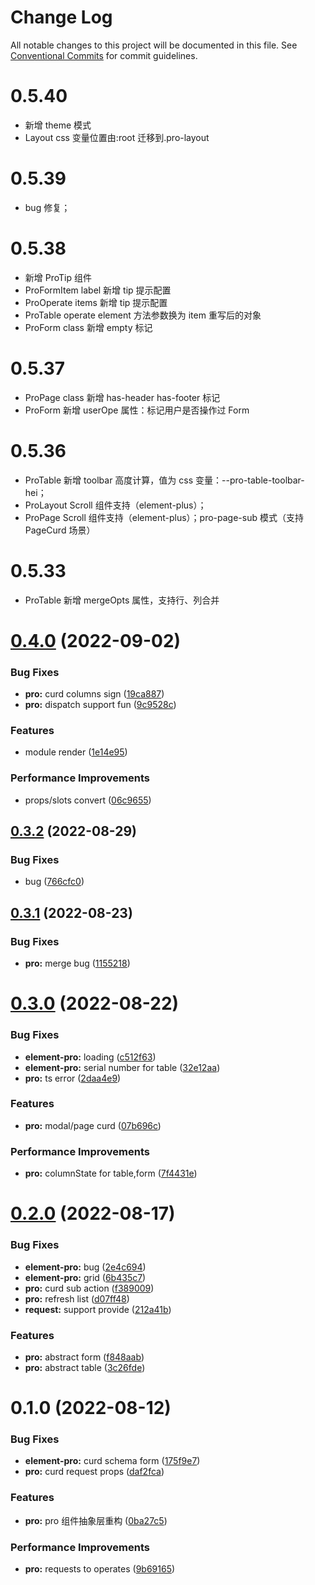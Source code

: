 # Change Log

All notable changes to this project will be documented in this file.
See [Conventional Commits](https://conventionalcommits.org) for commit guidelines.

# 0.5.40

- 新增 theme 模式
- Layout css 变量位置由:root 迁移到.pro-layout

# 0.5.39

- bug 修复；

# 0.5.38

- 新增 ProTip 组件
- ProFormItem label 新增 tip 提示配置
- ProOperate items 新增 tip 提示配置
- ProTable operate element 方法参数换为 item 重写后的对象
- ProForm class 新增 empty 标记

# 0.5.37

- ProPage class 新增 has-header has-footer 标记
- ProForm 新增 userOpe 属性：标记用户是否操作过 Form

# 0.5.36

- ProTable 新增 toolbar 高度计算，值为 css 变量：--pro-table-toolbar-hei；
- ProLayout Scroll 组件支持（element-plus）；
- ProPage Scroll 组件支持（element-plus）；pro-page-sub 模式（支持 PageCurd 场景）

# 0.5.33

- ProTable 新增 mergeOpts 属性，支持行、列合并

# [0.4.0](https://github.com/zxeryu/vue-start/compare/@vue-start/pro@0.3.2...@vue-start/pro@0.4.0) (2022-09-02)

### Bug Fixes

- **pro:** curd columns sign ([19ca887](https://github.com/zxeryu/vue-start/commit/19ca887b2f0826c64a0cae7b6abe093ab6d1f525))
- **pro:** dispatch support fun ([9c9528c](https://github.com/zxeryu/vue-start/commit/9c9528cf305e6e3bf1daebc57afb5d5ac9d9fd21))

### Features

- module render ([1e14e95](https://github.com/zxeryu/vue-start/commit/1e14e956e8712db277d2e9020b392243b454a846))

### Performance Improvements

- props/slots convert ([06c9655](https://github.com/zxeryu/vue-start/commit/06c9655f0622278e18770699b1d643fe10cbbdca))

## [0.3.2](https://github.com/zxeryu/vue-start/compare/@vue-start/pro@0.3.1...@vue-start/pro@0.3.2) (2022-08-29)

### Bug Fixes

- bug ([766cfc0](https://github.com/zxeryu/vue-start/commit/766cfc00c621bc4a9b30087540043a96db2df9be))

## [0.3.1](https://github.com/zxeryu/vue-start/compare/@vue-start/pro@0.3.0...@vue-start/pro@0.3.1) (2022-08-23)

### Bug Fixes

- **pro:** merge bug ([1155218](https://github.com/zxeryu/vue-start/commit/115521827bc31c11091c23d16a596bd825aedcf1))

# [0.3.0](https://github.com/zxeryu/vue-start/compare/@vue-start/pro@0.2.0...@vue-start/pro@0.3.0) (2022-08-22)

### Bug Fixes

- **element-pro:** loading ([c512f63](https://github.com/zxeryu/vue-start/commit/c512f638f06acab64242bf85b2475b860097061e))
- **element-pro:** serial number for table ([32e12aa](https://github.com/zxeryu/vue-start/commit/32e12aa6bdd494464bc2839eaaed5d8ce66330a5))
- **pro:** ts error ([2daa4e9](https://github.com/zxeryu/vue-start/commit/2daa4e95031a52526860fbc863087aaedd30e3ff))

### Features

- **pro:** modal/page curd ([07b696c](https://github.com/zxeryu/vue-start/commit/07b696cf2a327d4ec083ec75f3d5b73c870bfcb3))

### Performance Improvements

- **pro:** columnState for table,form ([7f4431e](https://github.com/zxeryu/vue-start/commit/7f4431ebf2d426b93a24e381712d705700561ec9))

# [0.2.0](https://github.com/zxeryu/vue-start/compare/@vue-start/pro@0.1.0...@vue-start/pro@0.2.0) (2022-08-17)

### Bug Fixes

- **element-pro:** bug ([2e4c694](https://github.com/zxeryu/vue-start/commit/2e4c69469a3babd4d08ea13c934a71a31df5b743))
- **element-pro:** grid ([6b435c7](https://github.com/zxeryu/vue-start/commit/6b435c796890dc1e253f35f7b622bb14041c01cf))
- **pro:** curd sub action ([f389009](https://github.com/zxeryu/vue-start/commit/f389009b9890844d51c6ad92279ac308e7686517))
- **pro:** refresh list ([d07ff48](https://github.com/zxeryu/vue-start/commit/d07ff484918271516db2aeca7727eb83dfad63ff))
- **request:** support provide ([212a41b](https://github.com/zxeryu/vue-start/commit/212a41b3c056c3acf38d65c3f1e7a8e388bc9052))

### Features

- **pro:** abstract form ([f848aab](https://github.com/zxeryu/vue-start/commit/f848aabe5bec62600f7eb3575c85654ed778b3c6))
- **pro:** abstract table ([3c26fde](https://github.com/zxeryu/vue-start/commit/3c26fde0f72e541bf3d2176c91748c7d8105341d))

# 0.1.0 (2022-08-12)

### Bug Fixes

- **element-pro:** curd schema form ([175f9e7](https://github.com/zxeryu/vue-start/commit/175f9e70482009afd118573be6e716535f584043))
- **pro:** curd request props ([daf2fca](https://github.com/zxeryu/vue-start/commit/daf2fca7876c2a9f4c155400edb3fdd99fa9f825))

### Features

- **pro:** pro 组件抽象层重构 ([0ba27c5](https://github.com/zxeryu/vue-start/commit/0ba27c591c7a6eebce2c1986908e295194a6f326))

### Performance Improvements

- **pro:** requests to operates ([9b69165](https://github.com/zxeryu/vue-start/commit/9b6916582a4c15a7012c3267126b00c065b32d23))
